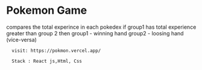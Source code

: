# Pokemon Game

compares the total experince in each pokedex 
if group1 has total experience greater than group 2
then group1 - winning hand 
      group2 - loosing hand (vice-versa)
      
      visit: https://pokmon.vercel.app/
      
      Stack : React js,Html, Css
